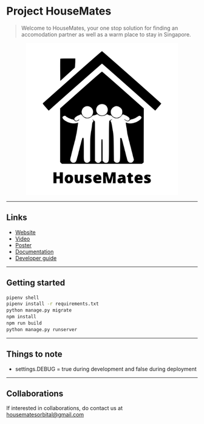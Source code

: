 # Project HouseMates

> Welcome to HouseMates, your one stop solution for finding an accomodation partner as well as a warm place to stay in Singapore. 

<div style="text-align:center">
    <img src="./src/static/housemates-logo-with-text-black.svg" width="400" height="400">
</div>

---
## Links 
- [Website]
- [Video]
- [Poster]
- [Documentation] 
- [Developer guide]

---
## Getting started

```bash
pipenv shell  
pipenv install -r requirements.txt
python manage.py migrate
npm install 
npm run build
python manage.py runserver
```

---
## Things to note
- settings.DEBUG = true during development and false during deployment
  
---
## Collaborations 

If interested in collaborations, do contact us at  [housematesorbital@gmail.com](housematesorbital@gmail.com)




[Website]: https://housematesorbital.herokuapp.com/
[Video]: https://drive.google.com/file/d/1Qq_O-xDxBkwFGBv5BVJdsCmHarahbMat/view?usp=sharing 
[Poster]: https://drive.google.com/file/d/1m8fIU8g8oMp3aGYJQCG0FrY0w2pxe9ol/view?usp=sharing
[Documentation]: https://docs.google.com/document/d/15YP8M2yLsO2hrO9KCudOdDSrc8GFp0T2Ubhxmt8GrdA/edit?usp=sharing
[Developer guide]: https://docs.google.com/document/d/1EY_-xi3OXSbBJuggnQMHDQ9-PEKM4058wHgds8yHlEA/edit?usp=sharing

